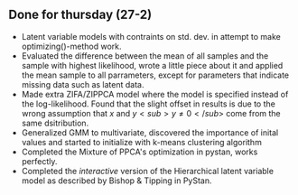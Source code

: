 ## Done for thursday (27-2)

- Latent variable models with contraints on std. dev. in attempt to make 
optimizing()-method work.
- Evaluated the difference between the mean of all samples and the 
sample with highest likelihood, wrote a little piece about it and 
applied the mean sample to all parrameters, except for parameters that 
indicate missing data such as latent data.
- Made extra ZIFA/ZIPPCA model where the model is specified instead of 
the log-likelihood. Found that the slight offset in results is due to 
the wrong assumption that $x$ and $y<sub>y\neq 0</sub>$ come from the 
same 
dsitribution.
- Generalized GMM to multivariate, discovered the importance of inital 
values  and started to initialize with k-means 
clustering algorithm
- Completed the Mixture of PPCA's optimization in pystan, works 
perfectly.
- Completed the *interactive* version of the Hierarchical latent 
variable model as described by Bishop & Tipping in PyStan.
